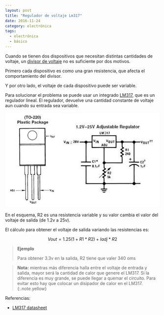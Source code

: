 ```yaml
---
layout: post
title: "Regulador de voltaje Lm317"
date: 2016-11-24
category: electrónica
tags:
  - electrónica
  - básico
---
```


Cuando se tienen dos dispositivos que necesitan distintas cantidades de voltaje, un
[divisor de voltaje][0] no es suficiente por dos motivos.

Primero cada dispositivo es como una gran resistencia, que afecta el comportamiento del divisor.

Y por otro lado, el voltaje de cada dispositivo puede ser variable.

Para solucionar el problema se puede usar un integrado [LM317][1], que es un regulador lineal. El regulador, devuelve una cantidad constante de voltaje aun cuando su entrada sea variable.

![voltage regulator](/assets/img/posts/LM317T.JPG)

En el esquema, R2 es una resistencia variable y su valor cambia el valor del voltaje de salida (de 1.2v a 25v).

El cálculo para obtener el voltaje de salida variando las resistencias es:

$$ Vout = 1.25(1 + R1 * R2) + Iadj * R2 $$

> **Ejemplo**
>
> Para obtener 3.3v en la salida, R2 tiene que valer 340 oms

> **Nota:** mientras más diferencia halla entre el voltaje de entrada y salida, mayor será la cantidad de calor que genere el LM317. Si la diferencia es muy grande, se puede llegar a quemar el circuito. Para evitar esto hay que colocar un disipador de calor en el LM317.
{:.note.yellow}

Referencias:

  * [LM317 datasheet][1]

[0]: /electrónica/2016/11/19/divisor-de-voltaje.html 'divisor de voltaje'
[1]: http://www.ti.com/lit/ds/symlink/lm117.pdf 'LM317 datasheet'

